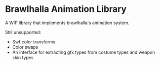# Brawlhalla Animation Library

A WIP library that implements brawlhalla's animation system.

Still unsupported:
* Swf color transforms
* Color swaps
* An interface for extracting gfx types from costume types and weapon skin types
